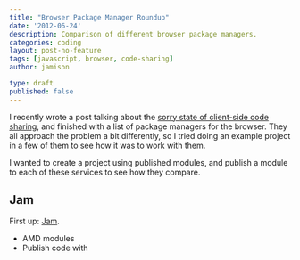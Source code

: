 ```yaml
---
title: "Browser Package Manager Roundup"
date: '2012-06-24'
description: Comparison of different browser package managers.
categories: coding
layout: post-no-feature
tags: [javascript, browser, code-sharing]
author: jamison

type: draft
published: false
---
```


I recently wrote a post talking about the
[sorry state of client-side code sharing](/browser-code-sharing-is-terribad),
and finished with a list of package managers for the browser. They all approach
the problem a bit differently, so I tried doing an example project in a few of
them to see how it was to work with them.

I wanted to create a project using published modules, and publish a module to
each of these services to see how they compare.

## Jam

First up: [Jam](http://groundcomputing.co.uk/code/jam).

* AMD modules
* Publish code with 
